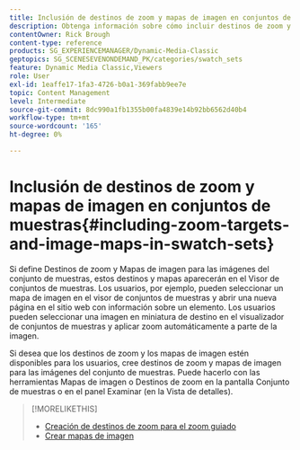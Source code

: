 ```yaml
---
title: Inclusión de destinos de zoom y mapas de imagen en conjuntos de muestras
description: Obtenga información sobre cómo incluir destinos de zoom y mapas de imagen en conjuntos de muestras en Adobe Dynamic Media Classic.
contentOwner: Rick Brough
content-type: reference
products: SG_EXPERIENCEMANAGER/Dynamic-Media-Classic
geptopics: SG_SCENESEVENONDEMAND_PK/categories/swatch_sets
feature: Dynamic Media Classic,Viewers
role: User
exl-id: 1eaffe17-1fa3-4726-b0a1-369fabb9ee7e
topic: Content Management
level: Intermediate
source-git-commit: 8dc990a1fb1355b00fa4839e14b92bb6562d40b4
workflow-type: tm+mt
source-wordcount: '165'
ht-degree: 0%

---
```


# Inclusión de destinos de zoom y mapas de imagen en conjuntos de muestras{#including-zoom-targets-and-image-maps-in-swatch-sets}

Si define Destinos de zoom y Mapas de imagen para las imágenes del conjunto de muestras, estos destinos y mapas aparecerán en el Visor de conjuntos de muestras. Los usuarios, por ejemplo, pueden seleccionar un mapa de imagen en el visor de conjuntos de muestras y abrir una nueva página en el sitio web con información sobre un elemento. Los usuarios pueden seleccionar una imagen en miniatura de destino en el visualizador de conjuntos de muestras y aplicar zoom automáticamente a parte de la imagen.

Si desea que los destinos de zoom y los mapas de imagen estén disponibles para los usuarios, cree destinos de zoom y mapas de imagen para las imágenes del conjunto de muestras. Puede hacerlo con las herramientas Mapas de imagen o Destinos de zoom en la pantalla Conjunto de muestras o en el panel Examinar (en la Vista de detalles).

>[!MORELIKETHIS]
>
>* [Creación de destinos de zoom para el zoom guiado](creating-zoom-targets-guided-zoom.md#creating_zoom_targets_for_guided_zoom)
>* [Crear mapas de imagen](creating-image-maps.md#creating_image_maps)
